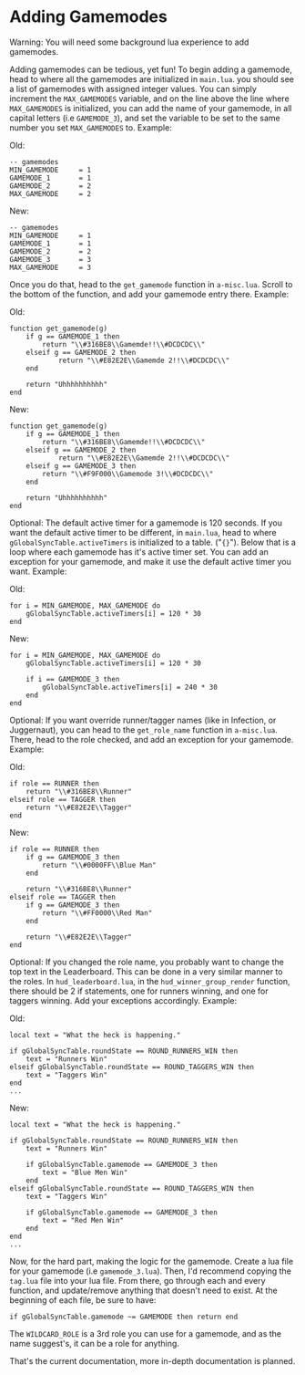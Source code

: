 # Adding Gamemodes

Warning: You will need some background lua experience to add gamemodes.

Adding gamemodes can be tedious, yet fun! To begin adding a gamemode, head to where all the gamemodes are initialized in `main.lua`. you should see a list of gamemodes with assigned integer values. You can simply increment the `MAX_GAMEMODES` variable, and on the line above the line where `MAX_GAMEMODES` is initialized, you can add the name of your gamemode, in all capital letters (i.e `GAMEMODE_3`), and set the variable to be set to the same number you set `MAX_GAMEMODES` to. Example:

Old:
```
-- gamemodes
MIN_GAMEMODE     = 1
GAMEMODE_1       = 1
GAMEMODE_2       = 2
MAX_GAMEMODE     = 2
```

New:
```
-- gamemodes
MIN_GAMEMODE     = 1
GAMEMODE_1       = 1
GAMEMODE_2       = 2
GAMEMODE_3       = 3
MAX_GAMEMODE     = 3
```

Once you do that, head to the `get_gamemode` function in `a-misc.lua`. Scroll to the bottom of the function, and add your gamemode entry there. Example:

Old:
```
function get_gamemode(g)
	if g == GAMEMODE_1 then
		return "\\#316BE8\\Gamemde!!\\#DCDCDC\\"
	elseif g == GAMEMODE_2 then
        	return "\\#E82E2E\\Gamemde 2!!\\#DCDCDC\\"
	end

	return "Uhhhhhhhhhh"
end
```

New:
```
function get_gamemode(g)
	if g == GAMEMODE_1 then
		return "\\#316BE8\\Gamemde!!\\#DCDCDC\\"
	elseif g == GAMEMODE_2 then
        	return "\\#E82E2E\\Gamemde 2!!\\#DCDCDC\\"
	elseif g == GAMEMODE_3 then
		return "\\#F9F000\\Gamemode 3!\\#DCDCDC\\"
	end

	return "Uhhhhhhhhhh"
end
```

Optional: The default active timer for a gamemode is 120 seconds. If you want the default active timer to be different, in `main.lua`, head to where `gGlobalSyncTable.activeTimers` is initialized to a table. ("`{}`"). Below that is a loop where each gamemode has it's active timer set. You can add an exception for your gamemode, and make it use the default active timer you want. Example:

Old:
```
for i = MIN_GAMEMODE, MAX_GAMEMODE do
    gGlobalSyncTable.activeTimers[i] = 120 * 30
end
```

New:
```
for i = MIN_GAMEMODE, MAX_GAMEMODE do
    gGlobalSyncTable.activeTimers[i] = 120 * 30

    if i == GAMEMODE_3 then
        gGlobalSyncTable.activeTimers[i] = 240 * 30
    end
end
```

Optional: If you want override runner/tagger names (like in Infection, or Juggernaut), you can head to the `get_role_name` function in `a-misc.lua`. There, head to the role checked, and add an exception for your gamemode. Example:

Old:
```
if role == RUNNER then
    return "\\#316BE8\\Runner"
elseif role == TAGGER then
    return "\\#E82E2E\\Tagger"
end
```

New:
```
if role == RUNNER then
    if g == GAMEMODE_3 then
        return "\\#0000FF\\Blue Man"
    end

    return "\\#316BE8\\Runner"
elseif role == TAGGER then
    if g == GAMEMODE_3 then
        return "\\#FF0000\\Red Man"
    end

    return "\\#E82E2E\\Tagger"
end
```

Optional: If you changed the role name, you probably want to change the top text in the Leaderboard. This can be done in a very similar manner to the roles. In `hud_leaderboard.lua`, in the `hud_winner_group_render` function, there should be 2 if statements, one for runners winning, and one for taggers winning. Add your exceptions accordingly. Example:

Old:
```
local text = "What the heck is happening."

if gGlobalSyncTable.roundState == ROUND_RUNNERS_WIN then
    text = "Runners Win"
elseif gGlobalSyncTable.roundState == ROUND_TAGGERS_WIN then
    text = "Taggers Win"
end
...
```

New:
```
local text = "What the heck is happening."

if gGlobalSyncTable.roundState == ROUND_RUNNERS_WIN then
    text = "Runners Win"

    if gGlobalSyncTable.gamemode == GAMEMODE_3 then
        text = "Blue Men Win"
    end
elseif gGlobalSyncTable.roundState == ROUND_TAGGERS_WIN then
    text = "Taggers Win"

    if gGlobalSyncTable.gamemode == GAMEMODE_3 then
        text = "Red Men Win"
    end
end
...
```

Now, for the hard part, making the logic for the gamemode. Create a lua file for your gamemode (i.e `gamemode_3.lua`). Then, I'd recommend copying the `tag.lua` file into your lua file. From there, go through each and every function, and update/remove anything that doesn't need to exist. At the beginning of each file, be sure to have:
```
if gGlobalSyncTable.gamemode ~= GAMEMODE then return end
```

The `WILDCARD_ROLE` is a 3rd role you can use for a gamemode, and as the name suggest's, it can be a role for anything.

That's the current documentation, more in-depth documentation is planned.
